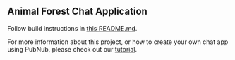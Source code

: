 ## Animal Forest Chat Application

Follow build instructions in [this README.md](https://github.com/pubnub/chat-examples-java/blob/master/README.md).

For more information about this project, or how to create your own chat app using PubNub, please check out our [tutorial](https://www.pubnub.com/developers/chat-resource-center/docs/getting-started/android/).
